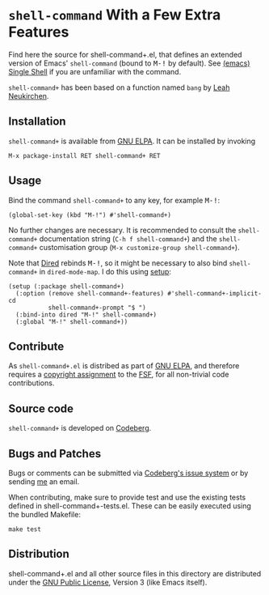 `shell-command` With a Few Extra Features
=========================================

Find here the source for shell-command+.el, that defines an extended
version of Emacs' `shell-command` (bound to <kbd>M-!</kbd> by
default). See [(emacs) Single Shell] if you are
unfamiliar with the command.

`shell-command+` has been based on a function named `bang` by [Leah
Neukirchen].

[(emacs) Single Shell]:
	https://www.gnu.org/software/emacs/manual/html_node/emacs/Single-Shell.html
[Leah Neukirchen]:
	http://leahneukirchen.org/dotfiles/.emacs

Installation
------------

`shell-command+` is available from [GNU ELPA]. It can be installed by
invoking

	M-x package-install RET shell-command+ RET

[GNU ELPA]:
	http://elpa.gnu.org/packages/shell-command+.html

Usage
-----

Bind the command `shell-command+` to any key, for example
<kbd>M-!</kbd>:

~~~elisp
(global-set-key (kbd "M-!") #'shell-command+)
~~~

No further changes are necessary.  It is recommended to consult the
`shell-command+` documentation string (`C-h f shell-command+`) and the
`shell-command+` customisation group (`M-x customize-group
shell-command+`).

Note that [Dired] rebinds <kbd>M-!</kbd>, so it might be necessary to
also bind `shell-command+` in `dired-mode-map`.  I do this using [setup]:

~~~elisp
(setup (:package shell-command+)
  (:option (remove shell-command+-features) #'shell-command+-implicit-cd
           shell-command+-prompt "$ ")
  (:bind-into dired "M-!" shell-command+)
  (:global "M-!" shell-command+))
~~~

[Dired]:
	https://www.gnu.org/software/emacs/manual/html_node/emacs/Dired.html
[setup]:
	http://elpa.gnu.org/packages/setup.html

Contribute
----------

As `shell-command+.el` is distribed as part of [GNU ELPA], and
therefore requires a [copyright assignment] to the [FSF], for all
non-trivial code contributions.

[copyright assignment]:
	https://www.gnu.org/software/emacs/manual/html_node/emacs/Copyright-Assignment.html
[FSF]:
	https://www.fsf.org/

Source code
-----------

`shell-command+` is developed on [Codeberg].

[Codeberg]:
	https://codeberg.org/pkal/shell-command-plus.el

Bugs and Patches
----------------

Bugs or comments can be submitted via [Codeberg's issue system] or by
sending [me] an email.

When contributing, make sure to provide test and use the existing
tests defined in shell-command+-tests.el.  These can be easily
executed using the bundled Makefile:

	make test

[Codeberg's issue system]:
	https://codeberg.org/pkal/shell-command-plus.el/issues
[me]:
	https://amodernist.com/#email

Distribution
------------

shell-command+.el and all other source files in this directory are
distributed under the [GNU Public License], Version 3 (like Emacs
itself).

[GNU Public License]:
	https://www.gnu.org/licenses/gpl-3.0.en.html
